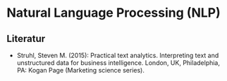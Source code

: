 # Natural Language Processing \(NLP\)

## Literatur

* Struhl, Steven M. \(2015\): Practical text analytics. Interpreting text and unstructured data for business intelligence. London, UK, Philadelphia, PA: Kogan Page \(Marketing science series\).


